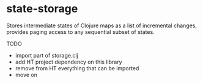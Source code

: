 state-storage
=============

Stores intermediate states of Clojure maps as a list of incremental changes, provides paging access to any sequential subset of states.

TODO

* import part of storage.clj
* add HT project dependency on this library
* remove from HT everything that can be imported
* move on